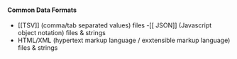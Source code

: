 


#### Common Data Formats

- [[TSV]] (comma/tab separated values) files
-[[ JSON]] (Javascript object notation) files & strings
- HTML/XML (hypertext markup language / exxtensible markup language) files & strings




